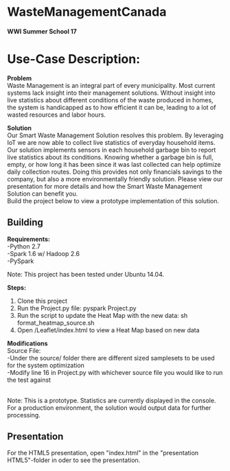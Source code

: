 <h1>WasteManagementCanada</h1>
<h4>WWI Summer School 17</h4>

<h1>Use-Case Description:</h1>
<b>Problem</b> <br>
Waste Management is an integral part of every municipality. Most current systems lack insight into their management solutions. Without insight into live statistics about different conditions of the waste produced in homes, the system is handicapped as to how efficient it can be, leading to a lot of wasted resources and labor hours.

<b>Solution</b> <br>
Our Smart Waste Management Solution resolves this problem. By leveraging IoT we are now able to collect live statistics of everyday household items. Our solution implements sensors in each household garbage bin to report live statistics about its conditions. Knowing whether a garbage bin is full, empty, or how long it has been since it was last collected can help optimize daily collection routes. Doing this provides not only financials savings to the company, but also a more environmentally friendly solution. Please view our presentation for more details and how the Smart Waste Management Solution can benefit you.</br>
Build the project below to view a prototype implementation of this solution. 

<h2>Building</h2>

<b>Requirements:</b></br>
-Python 2.7<br>
-Spark 1.6 w/ Hadoop 2.6<br>
-PySpark<br>

Note: This project has been tested under Ubuntu 14.04.

<b>Steps:</b><br>
1. Clone this project<br>
2. Run the Project.py file: pyspark Project.py <br> 
3. Run the script to update the Heat Map with the new data: sh format_heatmap_source.sh<br>
4. Open /Leaflet/index.html to view a Heat Map based on new data<br>

<b>Modifications</b><br>
Source File:<br>
-Under the source/ folder there are different sized samplesets to be used for the system optimization<br>
-Modify line 16 in Project.py with whichever source file you would like to run the test against<br><br>

Note: This is a prototype. Statistics are currently displayed in the console. For a production environment, the solution would output data for further processing.

<h2>Presentation</h2>
For the HTML5 presentation, open "index.html" in the "presentation HTML5"-folder in oder to see the presentation.
